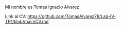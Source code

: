 Mi nombre es Tomas Ignacio Alvarez

Link al CV: https://github.com/TomasAlvarez78/Lab-IV-TP1/blob/main/CV.md

